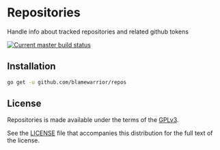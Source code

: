 # Repositories

Handle info about tracked repositories and related github tokens

[![Current master build status](https://travis-ci.org/blamewarrior/repos.svg?branch=master)](https://travis-ci.org/blamewarrior/repos)

Installation
------------

```bash
go get -u github.com/blamewarrior/repos
```

License
-------

Repositories is made available under the terms of the [GPLv3](http://www.gnu.org/licenses/gpl.html).

See the [LICENSE](https://github.com/blamewarrior/repos/tree/master/LICENSE) file that accompanies this distribution for the full text of the license.
